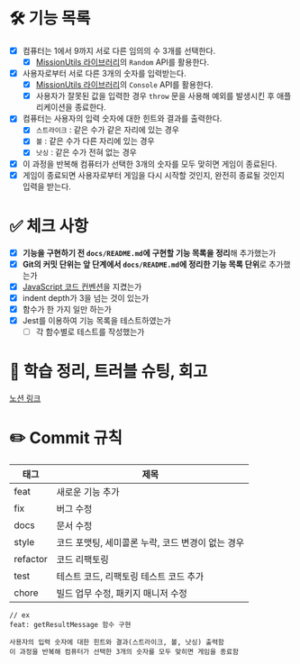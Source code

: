 # 🛠️ 기능 목록

- [x] 컴퓨터는 1에서 9까지 서로 다른 임의의 수 3개를 선택한다.
  - [x] [MissionUtils 라이브러리](https://github.com/woowacourse-projects/javascript-mission-utils#mission-utils)의 `Random` API를 활용한다.
- [x] 사용자로부터 서로 다른 3개의 숫자를 입력받는다.
  - [x] [MissionUtils 라이브러리](https://github.com/woowacourse-projects/javascript-mission-utils#mission-utils)의 `Console` API를 활용한다.
  - [x] 사용자가 잘못된 값을 입력한 경우 `throw` 문을 사용해 예외를 발생시킨 후 애플리케이션을 종료한다.
- [x] 컴퓨터는 사용자의 입력 숫자에 대한 힌트와 결과를 출력한다.
  - [x] `스트라이크` : 같은 수가 같은 자리에 있는 경우
  - [x] `볼` : 같은 수가 다른 자리에 있는 경우
  - [x] `낫싱` : 같은 수가 전혀 없는 경우
- [x] 이 과정을 반복해 컴퓨터가 선택한 3개의 숫자를 모두 맞히면 게임이 종료된다.
- [x] 게임이 종료되면 사용자로부터 게임을 다시 시작할 것인지, 완전히 종료될 것인지 입력을 받는다.

# ✅ 체크 사항

- [x] **기능을 구현하기 전 `docs/README.md`에 구현할 기능 목록을 정리**해 추가했는가
- [x] **Git의 커밋 단위는 앞 단계에서 `docs/README.md`에 정리한 기능 목록 단위**로 추가했는가
- [x] [JavaScript 코드 컨벤션](https://gist.github.com/stephenparish/9941e89d80e2bc58a153#allowed-type)을 지켰는가
- [x] indent depth가 3을 넘는 것이 있는가
- [x] 함수가 한 가지 일만 하는가
- [x] Jest를 이용하여 기능 목록을 테스트하였는가
  - [ ] 각 함수별로 테스트를 작성했는가

# 📑 학습 정리, 트러블 슈팅, 회고

[노션 링크](https://maevelog.notion.site/2-fd12f4dae95f4845a6774d11551c85b2)

# ✏️ Commit 규칙

| 태그     | 제목                                              |
| -------- | ------------------------------------------------- |
| feat     | 새로운 기능 추가                                  |
| fix      | 버그 수정                                         |
| docs     | 문서 수정                                         |
| style    | 코드 포맷팅, 세미콜론 누락, 코드 변경이 없는 경우 |
| refactor | 코드 리팩토링                                     |
| test     | 테스트 코드, 리팩토링 테스트 코드 추가            |
| chore    | 빌드 업무 수정, 패키지 매니저 수정                |

```
// ex
feat: getResultMessage 함수 구현

사용자의 입력 숫자에 대한 힌트와 결과(스트라이크, 볼, 낫싱) 출력함
이 과정을 반복해 컴퓨터가 선택한 3개의 숫자를 모두 맞히면 게임을 종료함
```
